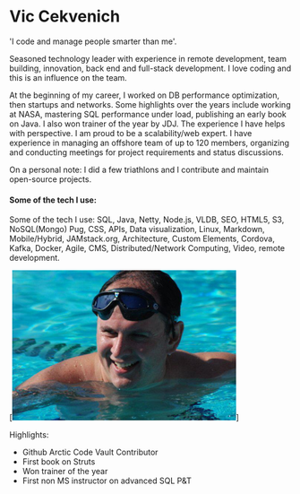 
# Vic Cekvenich

'I code and manage people smarter than me'. <br />

Seasoned technology leader with experience in remote development, team building, innovation, back end and full-stack development. I love coding and this is an influence on the team.

At the beginning of my career, I worked on DB performance optimization, then startups
and networks. Some highlights over the years include working at NASA, mastering
SQL performance under load, publishing an early book on Java. I also won trainer of the year by JDJ. The experience I have
helps with perspective. I am proud to be a scalability/web expert. 
I have experience in managing an offshore team of up to 120 members, organizing and conducting meetings for project requirements and status discussions.

On a personal note: I did a few triathlons and I contribute and maintain open-source projects.

####  Some of the tech I use:
Some of the tech I use: SQL, Java, Netty, Node.js, VLDB, SEO, HTML5, S3, NoSQL(Mongo) Pug, CSS, APIs, Data visualization, Linux, Markdown, Mobile/Hybrid, JAMstack.org, Architecture, Custom Elements, Cordova, Kafka, Docker, Agile, CMS, Distributed/Network Computing, Video, remote development.

[<img src="vic.jpg" width="400"/>]

Highlights:
- Github Arctic Code Vault Contributor 
- First book on Struts
- Won trainer of the year
- First non MS instructor on advanced SQL P&T
